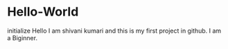 # Hello-World
initialize
Hello I am shivani kumari and this is my first project in github.
I am a Biginner.
